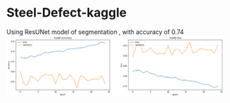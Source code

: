 # Steel-Defect-kaggle
Using ResUNet model of segmentation , with accuracy  of 0.74
![Alt text](https://github.com/riskyhomo/Steel-Defect-kaggle-/blob/main/__results___39_2.png)
